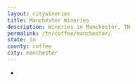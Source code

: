 ```yaml
---
layout: citywineries
title: Manchester Wineries
description: Wineries in Manchester, TN
permalink: /tn/coffee/manchester/
state: tn
county: coffee
city: manchester
---
```

-
